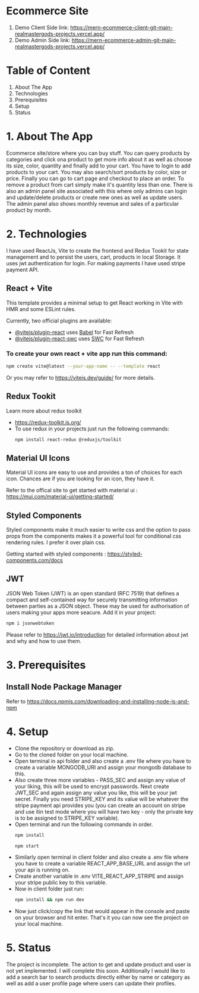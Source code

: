 # Ecommerce Site
1. Demo Client Side link: https://mern-ecommerce-client-git-main-realmastergods-projects.vercel.app/
2. Demo Admin Side link: https://mern-ecommerce-admin-git-main-realmastergods-projects.vercel.app/

# Table of Content

1. About The App
2. Technologies
3. Prerequisites
4. Setup
5. Status

# 1. About The App
Ecommerce site/store where you can buy stuff. You can query products by categories and click ona product to get more info about it as well as choose its size, color,
quantity and finally add to your cart. You have to login to add products to your cart. You may also search/sort products by color, size or price.
Finally you can go to cart page and checkout to place an order. To remove a product from cart simply make it's quantity less than one.
There is also an admin panel site associated with this where only admins can login and update/delete products or create new ones as well as update users.
The admin panel also shows monthly revenue and sales of a particular product by month.

# 2. Technologies
I have used ReactJs, Vite to create the frontend and Redux Tookit for state management and to persist the users, cart, products in local Storage. It uses 
jwt authentication for login. For making payments I have used stripe payment API.

## React + Vite

This template provides a minimal setup to get React working in Vite with HMR and some ESLint rules.

Currently, two official plugins are available:

- [@vitejs/plugin-react](https://github.com/vitejs/vite-plugin-react/blob/main/packages/plugin-react/README.md) uses [Babel](https://babeljs.io/) for Fast Refresh
- [@vitejs/plugin-react-swc](https://github.com/vitejs/vite-plugin-react-swc) uses [SWC](https://swc.rs/) for Fast Refresh

### To create your own react + vite app run this command:
```bash
npm create vite@latest --your-app-name -- --template react
```
Or you may refer to https://vitejs.dev/guide/   for more details.

## Redux Tookit
Learn more about redux toolkit
- https://redux-toolkit.js.org/
- To use redux in your projects just run the following commands:
  ```bash
  npm install react-redux @reduxjs/toolkit
  ```

## Material UI Icons
Material UI icons are easy to use and provides a ton of choices for each icon. Chances are if you are looking for 
an icon, they have it.

Refer to the offical site to get started with material ui : https://mui.com/material-ui/getting-started/

## Styled Components
Styled components make it much easier to write css and the option to pass props from the components makes it
a powerful tool for conditional css rendering rules. I prefer it over plain css.

Getting started with styled components : https://styled-components.com/docs

## JWT
JSON Web Token (JWT) is an open standard (RFC 7519) that defines a compact and self-contained way for securely transmitting information between parties as a JSON object. These may be used for authorisation of users making your apps more seacure.
Add it in your project:
```bash
npm i jsonwebtoken
```
Please refer to https://jwt.io/introduction for detailed information about jwt and why and how to use them. 

# 3. Prerequisites
## Install Node Package Manager
Refer to https://docs.npmjs.com/downloading-and-installing-node-js-and-npm

# 4. Setup
- Clone the repository or download as zip.
- Go to the cloned folder on your local machine.
- Open terminal in api folder and also create a .env file where you have to create a variable MONGODB_URI and assign your mongodb database to this.
- Also create three more variables - PASS_SEC and assign any value of your liking, this will be used to encrypt passwords. Next create JWT_SEC and again assign any value you like, this will be your jwt secret. Finally you need STRIPE_KEY and its value will be whatever the stripe payment api provides you (you can create an account on stripe and use itin test mode where you will have two key - only the private key is to be assigned to STRIPE_KEY variable).
- Open terminal and run the following commands in order.
  ```bash
  npm install
  ```
  ```bash
  npm start
  ```
- Similarly open terminal in client folder and also create a .env file where you have to create a variable REACT_APP_BASE_URL and assign the url your api is running on.
- Create another variable in .env VITE_REACT_APP_STRIPE and assign your stripe public key to this variable.
- Now in client folder just run:
  ```bash
  npm install && npm run dev
  ```
- Now just click/copy the link that would appear in the console and paste on your browser and hit enter. That's it you can now see the project on your local machine.

# 5. Status
The project is incomplete. The action to get and update product and user is not yet implemented. I will complete this soon.
Additionally I would like to add a search bar to search products directly either by name or category as well as add a user profile page where users can update their profiles.


